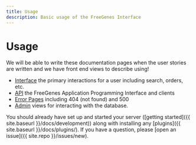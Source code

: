 ```yaml
---
title: Usage
description: Basic usage of the FreeGenes Interface
---
```


# Usage

We will be able to write these documentation pages when the user stories are written
and we have front end views to describe using!

 - [Interface](interface) the primary interactions for a user including search, orders, etc.
 - [API](api) the FreeGenes Application Programming Interface and clients
 - [Error Pages](error) including 404 (not found) and 500
 - [Admin](admin) views for interacting with the database.

You should already have set up and started your server ([getting started]({{ site.baseurl }}/docs/development)) 
along with installing any [plugins]({{ site.baseurl }}/docs/plugins/). If you have a question, please [open an issue]({{ site.repo }}/issues/new).
